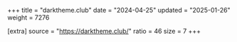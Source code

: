 +++
title = "darktheme.club"
date = "2024-04-25"
updated = "2025-01-26"
weight = 7276

[extra]
source = "https://darktheme.club/"
ratio = 46
size = 7
+++
